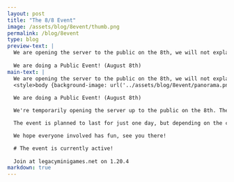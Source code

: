 ```yaml
---
layout: post
title: "The 8/8 Event"
image: /assets/blog/8event/thumb.png
permalink: /blog/8event
type: blog
preview-text: | 
  We are opening the server to the public on the 8th, we will not explain.
  
  We are doing a Public Event! (August 8th)
main-text: | 
  We are opening the server to the public on the 8th, we will not explain.
  <style>body {background-image: url('../assets/blog/8event/panorama.png');}</style>
  
  We are doing a Public Event! (August 8th)

  We're temporarily opening the server up to the public on the 8th. There will be no sign-ups or anything like that required to participate, If you've been wanting to try the server out before it goes public this would be your chance!

  The event is planned to last for just one day, but depending on the conditions might last longer and the server might temporarily re-enter its closed state if no moderators are able to keep an eye on the server at the time. (We will try our best to prevent this though!)

  We hope everyone involved has fun, see you there!

  # The event is currently active!
  
  Join at legacyminigames.net on 1.20.4
markdown: true
---
```

